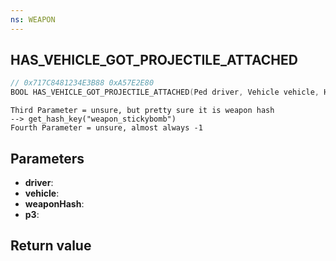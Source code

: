 ```yaml
---
ns: WEAPON
---
```

## HAS_VEHICLE_GOT_PROJECTILE_ATTACHED

```c
// 0x717C8481234E3B88 0xA57E2E80
BOOL HAS_VEHICLE_GOT_PROJECTILE_ATTACHED(Ped driver, Vehicle vehicle, Hash weaponHash, Any p3);
```

```
Third Parameter = unsure, but pretty sure it is weapon hash  
--> get_hash_key("weapon_stickybomb")  
Fourth Parameter = unsure, almost always -1  
```

## Parameters
* **driver**: 
* **vehicle**: 
* **weaponHash**: 
* **p3**: 

## Return value
